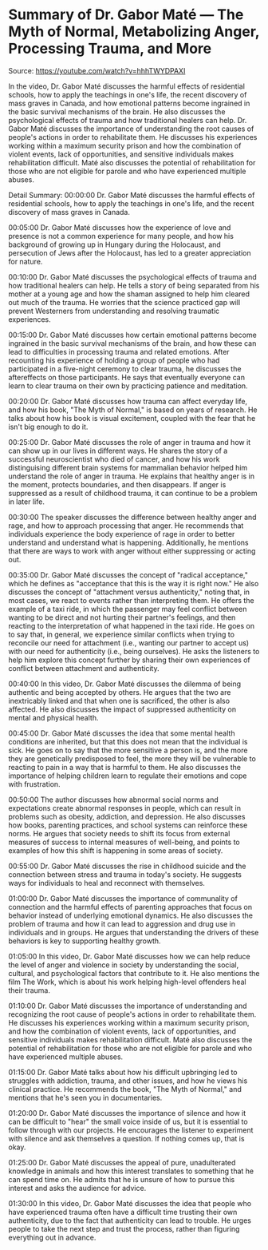 # Summary of Dr. Gabor Maté — The Myth of Normal, Metabolizing Anger, Processing Trauma, and More

Source: https://youtube.com/watch?v=hhhTWYDPAXI

In the video, Dr. Gabor Maté discusses the harmful effects of residential schools, how to apply the teachings in one's life, the recent discovery of mass graves in Canada, and how emotional patterns become ingrained in the basic survival mechanisms of the brain. He also discusses the psychological effects of trauma and how traditional healers can help.
Dr. Gabor Maté discusses the importance of understanding the root causes of people's actions in order to rehabilitate them. He discusses his experiences working within a maximum security prison and how the combination of violent events, lack of opportunities, and sensitive individuals makes rehabilitation difficult. Maté also discusses the potential of rehabilitation for those who are not eligible for parole and who have experienced multiple abuses.

Detail Summary: 
00:00:00
Dr. Gabor Maté discusses the harmful effects of residential schools, how to apply the teachings in one's life, and the recent discovery of mass graves in Canada.

00:05:00
Dr. Gabor Maté discusses how the experience of love and presence is not a common experience for many people, and how his background of growing up in Hungary during the Holocaust, and persecution of Jews after the Holocaust, has led to a greater appreciation for nature.

00:10:00
Dr. Gabor Maté discusses the psychological effects of trauma and how traditional healers can help. He tells a story of being separated from his mother at a young age and how the shaman assigned to help him cleared out much of the trauma. He worries that the science practiced gap will prevent Westerners from understanding and resolving traumatic experiences.

00:15:00
Dr. Gabor Maté discusses how certain emotional patterns become ingrained in the basic survival mechanisms of the brain, and how these can lead to difficulties in processing trauma and related emotions. After recounting his experience of holding a group of people who had participated in a five-night ceremony to clear trauma, he discusses the aftereffects on those participants. He says that eventually everyone can learn to clear trauma on their own by practicing patience and meditation.

00:20:00
Dr. Gabor Maté discusses how trauma can affect everyday life, and how his book, "The Myth of Normal," is based on years of research. He talks about how his book is visual excitement, coupled with the fear that he isn't big enough to do it.

00:25:00
Dr. Gabor Maté discusses the role of anger in trauma and how it can show up in our lives in different ways. He shares the story of a successful neuroscientist who died of cancer, and how his work distinguising different brain systems for mammalian behavior helped him understand the role of anger in trauma. He explains that healthy anger is in the moment, protects boundaries, and then disappears. If anger is suppressed as a result of childhood trauma, it can continue to be a problem in later life.

00:30:00
The speaker discusses the difference between healthy anger and rage, and how to approach processing that anger. He recommends that individuals experience the body experience of rage in order to better understand and understand what is happening. Additionally, he mentions that there are ways to work with anger without either suppressing or acting out.

00:35:00
Dr. Gabor Maté discusses the concept of "radical acceptance," which he defines as "acceptance that this is the way it is right now." He also discusses the concept of "attachment versus authenticity," noting that, in most cases, we react to events rather than interpreting them. He offers the example of a taxi ride, in which the passenger may feel conflict between wanting to be direct and not hurting their partner's feelings, and then reacting to the interpretation of what happened in the taxi ride. He goes on to say that, in general, we experience similar conflicts when trying to reconcile our need for attachment (i.e., wanting our partner to accept us) with our need for authenticity (i.e., being ourselves). He asks the listeners to help him explore this concept further by sharing their own experiences of conflict between attachment and authenticity.

00:40:00
In this video, Dr. Gabor Maté discusses the dilemma of being authentic and being accepted by others. He argues that the two are inextricably linked and that when one is sacrificed, the other is also affected. He also discusses the impact of suppressed authenticity on mental and physical health.

00:45:00
Dr. Gabor Maté discusses the idea that some mental health conditions are inherited, but that this does not mean that the individual is sick. He goes on to say that the more sensitive a person is, and the more they are genetically predisposed to feel, the more they will be vulnerable to reacting to pain in a way that is harmful to them. He also discusses the importance of helping children learn to regulate their emotions and cope with frustration.

00:50:00
The author discusses how abnormal social norms and expectations create abnormal responses in people, which can result in problems such as obesity, addiction, and depression. He also discusses how books, parenting practices, and school systems can reinforce these norms. He argues that society needs to shift its focus from external measures of success to internal measures of well-being, and points to examples of how this shift is happening in some areas of society.

00:55:00
Dr. Gabor Maté discusses the rise in childhood suicide and the connection between stress and trauma in today's society. He suggests ways for individuals to heal and reconnect with themselves.

01:00:00
Dr. Gabor Maté discusses the importance of communality of connection and the harmful effects of parenting approaches that focus on behavior instead of underlying emotional dynamics. He also discusses the problem of trauma and how it can lead to aggression and drug use in individuals and in groups. He argues that understanding the drivers of these behaviors is key to supporting healthy growth.

01:05:00
In this video, Dr. Gabor Maté discusses how we can help reduce the level of anger and violence in society by understanding the social, cultural, and psychological factors that contribute to it. He also mentions the film The Work, which is about his work helping high-level offenders heal their trauma.

01:10:00
Dr. Gabor Maté discusses the importance of understanding and recognizing the root cause of people's actions in order to rehabilitate them. He discusses his experiences working within a maximum security prison, and how the combination of violent events, lack of opportunities, and sensitive individuals makes rehabilitation difficult. Maté also discusses the potential of rehabilitation for those who are not eligible for parole and who have experienced multiple abuses.

01:15:00
Dr. Gabor Maté talks about how his difficult upbringing led to struggles with addiction, trauma, and other issues, and how he views his clinical practice. He recommends the book, "The Myth of Normal," and mentions that he's seen you in documentaries.

01:20:00
Dr. Gabor Maté discusses the importance of silence and how it can be difficult to "hear" the small voice inside of us, but it is essential to follow through with our projects. He encourages the listener to experiment with silence and ask themselves a question. If nothing comes up, that is okay.

01:25:00
Dr. Gabor Maté discusses the appeal of pure, unadulterated knowledge in animals and how this interest translates to something that he can spend time on. He admits that he is unsure of how to pursue this interest and asks the audience for advice.

01:30:00
In this video, Dr. Gabor Maté discusses the idea that people who have experienced trauma often have a difficult time trusting their own authenticity, due to the fact that authenticity can lead to trouble. He urges people to take the next step and trust the process, rather than figuring everything out in advance.

